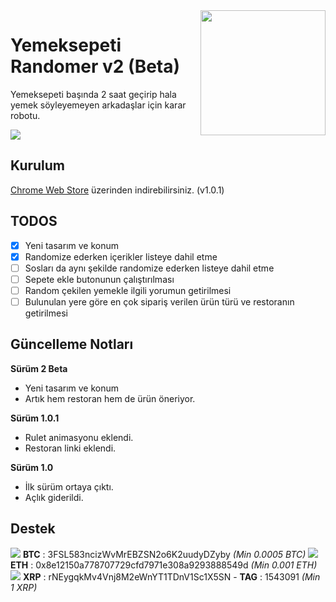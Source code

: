 
  
<img align="right" width="200" src="https://webrazzi.com/wp-content/uploads/2015/03/yemeksepeti-logo-335x385.jpg" />

# Yemeksepeti Randomer v2 (Beta)

Yemeksepeti başında 2 saat geçirip hala yemek söyleyemeyen arkadaşlar için karar robotu.

<img src="https://rizasabuncu.com/ysrandomer.png" />


## Kurulum

[Chrome Web Store](https://chrome.google.com/webstore/detail/yemeksepeti-randomer/igliafellpiefmfodeagieiloanlckoa) üzerinden indirebilirsiniz. (v1.0.1)

## TODOS 

- [x] Yeni tasarım ve konum
- [x] Randomize ederken içerikler listeye dahil etme
- [ ] Sosları da aynı şekilde randomize ederken listeye dahil etme
- [ ]  Sepete ekle butonunun çalıştırılması
- [ ]  Random çekilen yemekle ilgili yorumun getirilmesi
- [ ]  Bulunulan yere göre en çok sipariş verilen ürün türü ve restoranın getirilmesi

## Güncelleme Notları
**Sürüm 2 Beta**
- Yeni tasarım ve konum
- Artık hem restoran hem de ürün öneriyor.

**Sürüm 1.0.1**
- Rulet animasyonu eklendi.
- Restoran linki eklendi.

**Sürüm 1.0**
- İlk sürüm ortaya çıktı.
- Açlık giderildi.

## Destek
<img src="https://images.coinviewer.io/currencies/16x16/bitcoin.png" />  **BTC** : 3FSL583ncizWvMrEBZSN2o6K2uudyDZyby *(Min 0.0005 BTC)*
<img src="https://images.coinviewer.io/currencies/16x16/ethereum.png" /> **ETH** : 0x8e12150a778707729cfd7971e308a9293888549d *(Min 0.001 ETH)*
<img src="https://images.coinviewer.io/currencies/16x16/ripple.png" /> **XRP** : rNEygqkMv4Vnj8M2eWnYT1TDnV1Sc1X5SN   - **TAG** :  1543091 *(Min 1 XRP)*